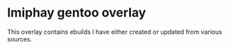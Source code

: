 lmiphay gentoo overlay
=======================

This overlay contains ebuilds I have either created or updated from
various sources.
